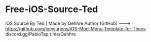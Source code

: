# Free-iOS-Source-Ted
iOS Source By Ted | Made by Qehhre
Author (GitHub) ---> https://github.com/joeyjurjens/iOS-Mod-Menu-Template-for-Theos
discord.gg/PabloTap
t.me/Qehhre
